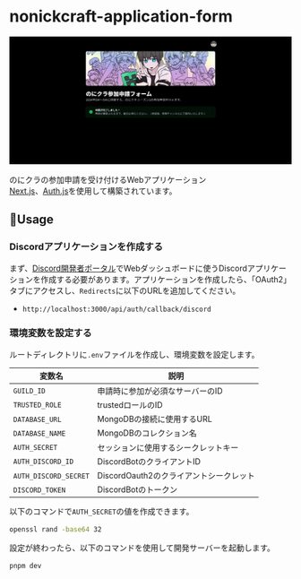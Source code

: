 # nonickcraft-application-form
![preview](/.github/assets/preview.png)

のにクラの参加申請を受け付けるWebアプリケーション  
[Next.js](https://nextjs.org/)、[Auth.js](https://authjs.dev/)を使用して構築されています。

## 📑Usage
### Discordアプリケーションを作成する
まず、[Discord開発者ポータル](https://discord.com/developers/applications)でWebダッシュボードに使うDiscordアプリケーションを作成する必要があります。アプリケーションを作成したら、「OAuth2」タブにアクセスし、`Redirects`に以下のURLを追加してください。

* `http://localhost:3000/api/auth/callback/discord`

### 環境変数を設定する
ルートディレクトリに`.env`ファイルを作成し、環境変数を設定します。

|変数名|説明|
|---|---|
|`GUILD_ID`|申請時に参加が必須なサーバーのID|
|`TRUSTED_ROLE`|trustedロールのID|
|`DATABASE_URL`|MongoDBの接続に使用するURL|
|`DATABASE_NAME`|MongoDBのコレクション名|
|`AUTH_SECRET`|セッションに使用するシークレットキー|
|`AUTH_DISCORD_ID`|DiscordBotのクライアントID|
|`AUTH_DISCORD_SECRET`|DiscordOauth2のクライアントシークレット|
|`DISCORD_TOKEN`|DiscordBotのトークン|

以下のコマンドで`AUTH_SECRET`の値を作成できます。
```sh
openssl rand -base64 32
```

設定が終わったら、以下のコマンドを使用して開発サーバーを起動します。

```sh
pnpm dev
```
